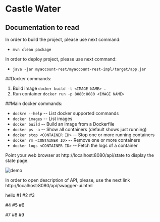 Castle Water
===

Documentation to read
---------------------

In order to build the project, please use next command:
 
  * `mvn clean package`
   
In order to deploy project, please use next command:
  
  * `java -jar myaccount-rest/myaccount-rest-impl/target/app.jar`
  
##Docker commands:
1. Build image `docker build -t <IMAGE NAME> .`
2. Run container `docker run -p 8080:8080 <IMAGE NAME>`

##Main docker commands:
* `dockre --help` -- List docker supported commands
* `docker images` -- List images
* `docker build` -- Build an image from a Dockerfile
* `docker ps -a` -- Show all containers (default shows just running)
* `docker stop <CONTAINER ID>` -- Stop one or more running containers
* `docker rm <CONTAINER ID>` -- Remove one or more containers
* `docker logs <CONTAINER ID>` -- Fetch the logs of a container

Point your web browser at http://localhost:8080/api/state to display the state page.

![demo](https://image.prntscr.com/image/8BKiSN7FTie0MHP5-cgEiA.png)

In order to open description of API, please, use the next link http://localhost:8080/api/swagger-ui.html


hello
#1
#2
#3

#4
#5
#6

#7
#8
#9
